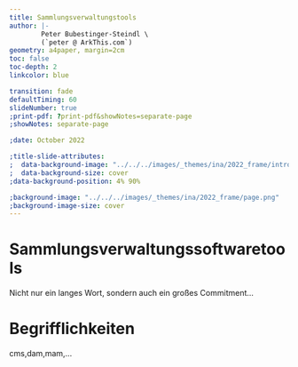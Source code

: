 ```yaml
---
title: Sammlungsverwaltungstools
author: |-
        Peter Bubestinger-Steindl \
        (`peter @ ArkThis.com`)
geometry: a4paper, margin=2cm
toc: false
toc-depth: 2
linkcolor: blue

transition: fade
defaultTiming: 60
slideNumber: true
;print-pdf: ?print-pdf&showNotes=separate-page
;showNotes: separate-page

;date: October 2022

;title-slide-attributes:
;  data-background-image: "../../../images/_themes/ina/2022_frame/intro.png"
;  data-background-size: cover
;data-background-position: 4% 90%

;background-image: "../../../images/_themes/ina/2022_frame/page.png"
;background-image-size: cover
---
```



<!--
Ideas:

  * mention basic ISO standards (date/time, lang, countries, etc)

  * don't invent your own terms, if there's a better source to reference.
    * Does your DAM allow to re-label underlying terms?

  * before you start anything new:
    Unless you're the only one with "that kind of collection":
    Speak with others who are in the same "business" as you.
    Find a common denomiator, don't re-invent the wheel, and combine resources.

  * mention popular use cases
    * cataloging collection items
    * search/retrieval of digital assets    
    * web-publishing
    * loan handling
    * connected to other workflow systems
    * retrieve statistics of your collection/work
    * use digital assets/metadata to answer complex queries

  * make it clear that any choice for any DAM is a long-term commitment.

  * make it clear that:
    * FOSS licensed is important/good, because of long-term commitment.
    * Gratis is good, but can be a problem:
      * Got support?
      * Can the programmers/company keep up their work?
      * Software needs ongoing maintenance
      
    * find a provider that offers *you the choice* for install/setup yourself,
      and also offer hosting - or setup help and Q&As.

  * Decisions made at the very beginning may influence other things at different areas, and at any early/later point in your product usage.
    * Therefore it's important to have someone experienced with your chosen system to go through your use-cases, to help setting things up in a way where setup-decisions will be done with future usage/behavior in mind.

  * import/export is of essence.
    * Open Standards! OR at least a properly documented format and/or mapping mechanisms.
    * OAI-PMH
    * If XML, then with a documented schema

  * taxonomy / cvocs:
    * samesame, but different: "8mm, 8 mm, 8 millimeter, 8 millimetre"
    * import/export
    * assign by identifier or literal? (how it handles updates on existing entries)
    * value (frontend) and term-id (backend)?

  * Failsafe
    * What if stuff breaks?
    * Got a backup?
    * Got a failover system?
    * 

  * Migration

  * Links between "Meta-and-Data"
    * needle-haystack image.

  * Does it scale?



Optional features (future):

  * content annotations:
    lack of exchange format definitions/standards
  * Except for: IIIF.io


Includes:

  * ashley's CMS systems crowd-list screenshot
  * "The Metadata Standards Graph/Map" image <- Hatte Julian schon drin! :)
  * Future:
    * Linked Open Data
    * Wikidata


Screenshots from DAM tools:

  * Include them in a row, then freestyle-comment on them, jumping back and forth as needed.
  * Referencing to what's been said in the presentation before.

-->


# Sammlungsverwaltungssoftwaretools

Nicht nur ein langes Wort, sondern auch ein großes Commitment...


# Begrifflichkeiten

cms,dam,mam,...


